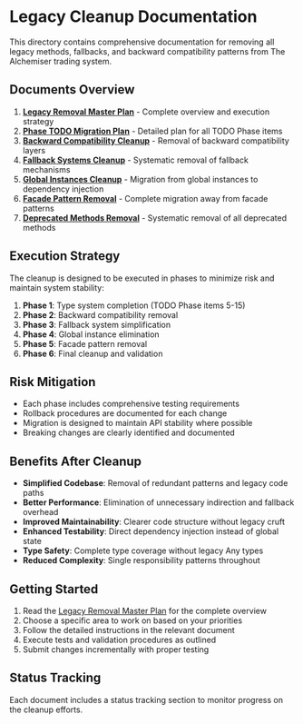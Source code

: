 # Legacy Cleanup Documentation

This directory contains comprehensive documentation for removing all legacy methods, fallbacks, and backward compatibility patterns from The Alchemiser trading system.

## Documents Overview

1. **[Legacy Removal Master Plan](./LEGACY_REMOVAL_MASTER_PLAN.md)** - Complete overview and execution strategy
2. **[Phase TODO Migration Plan](./PHASE_TODO_MIGRATION_PLAN.md)** - Detailed plan for all TODO Phase items
3. **[Backward Compatibility Cleanup](./BACKWARD_COMPATIBILITY_CLEANUP.md)** - Removal of backward compatibility layers
4. **[Fallback Systems Cleanup](./FALLBACK_SYSTEMS_CLEANUP.md)** - Systematic removal of fallback mechanisms
5. **[Global Instances Cleanup](./GLOBAL_INSTANCES_CLEANUP.md)** - Migration from global instances to dependency injection
6. **[Facade Pattern Removal](./FACADE_PATTERN_REMOVAL.md)** - Complete migration away from facade patterns
7. **[Deprecated Methods Removal](./DEPRECATED_METHODS_REMOVAL.md)** - Systematic removal of all deprecated methods

## Execution Strategy

The cleanup is designed to be executed in phases to minimize risk and maintain system stability:

1. **Phase 1**: Type system completion (TODO Phase items 5-15)
2. **Phase 2**: Backward compatibility removal
3. **Phase 3**: Fallback system simplification
4. **Phase 4**: Global instance elimination
5. **Phase 5**: Facade pattern removal
6. **Phase 6**: Final cleanup and validation

## Risk Mitigation

- Each phase includes comprehensive testing requirements
- Rollback procedures are documented for each change
- Migration is designed to maintain API stability where possible
- Breaking changes are clearly identified and documented

## Benefits After Cleanup

- **Simplified Codebase**: Removal of redundant patterns and legacy code paths
- **Better Performance**: Elimination of unnecessary indirection and fallback overhead
- **Improved Maintainability**: Clearer code structure without legacy cruft
- **Enhanced Testability**: Direct dependency injection instead of global state
- **Type Safety**: Complete type coverage without legacy Any types
- **Reduced Complexity**: Single responsibility patterns throughout

## Getting Started

1. Read the [Legacy Removal Master Plan](./LEGACY_REMOVAL_MASTER_PLAN.md) for the complete overview
2. Choose a specific area to work on based on your priorities
3. Follow the detailed instructions in the relevant document
4. Execute tests and validation procedures as outlined
5. Submit changes incrementally with proper testing

## Status Tracking

Each document includes a status tracking section to monitor progress on the cleanup efforts.
